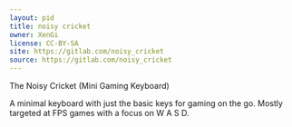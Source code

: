 ```yaml
---
layout: pid
title: noisy cricket
owner: XenGi
license: CC-BY-SA
site: https://gitlab.com/noisy_cricket
source: https://gitlab.com/noisy_cricket
---
```

The Noisy Cricket (Mini Gaming Keyboard)

A minimal keyboard with just the basic keys for gaming on the go. Mostly targeted at FPS games with a focus on W A S D.
